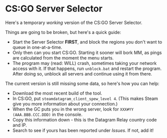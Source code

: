 CS:GO Server Selector
=======================

Here's a temporary *working* version of the CS:GO Server Selector.

Things are going to be broken, but here's a quick guide:

* Start the Server Selector **FIRST**, and block the regions you don't want to queue in one-at-a-time.
* Only then can you start CS:GO. Starting it sooner will bork MM, as pings are calculated from the moment the menu starts.
* The program may (read: WILL) crash, sometimes taking your network access with it. If that happens, run `unblock.bat` and restart the program. After doing so, unblock all servers and continue using it from there.


The current version is still missing some data, so here's how you can help:

* Download the most recent build of the tool.
* In CS:GO, put `steamdatagram_client_spew_level 4`. (This makes Steam give you more information about your connection.)
* When the GC puts you in the wrong server, look for `XXX#YY (AAA.BBB.CCC.DDD)` in the console.
* Copy this information down - this is the Datagram Relay country code and IP.
* Search to see if yours has been reported under *Issues*. If not, add it!
